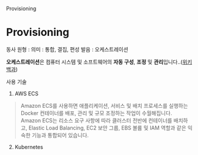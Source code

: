 Provisioning
# Provisioning

동사 원형 : 
의미  : 통합, 결집, 편성
발음 : 오케스트레이션

**오케스트레이션**은 컴퓨터 시스템 및 소프트웨어의 **자동 구성**, **조정** 및 **관리**입니다..([위키백과](https://en.wikipedia.org/wiki/Orchestration_(computing)))

사용 기술
1. AWS ECS
> Amazon ECS를 사용하면 애플리케이션, 서비스 및 배치 프로세스를 실행하는 Docker 컨테이너를 배포, 관리 및 규모 조정하는 작업이 수월해집니다. Amazon ECS는 리소스 요구 사항에 따라 클러스터 전반에 컨테이너를 배치하고, Elastic Load Balancing, EC2 보안 그룹, EBS 볼륨 및 IAM 역할과 같은 익숙한 기능과 통합되어 있습니다. 

2. Kubernetes